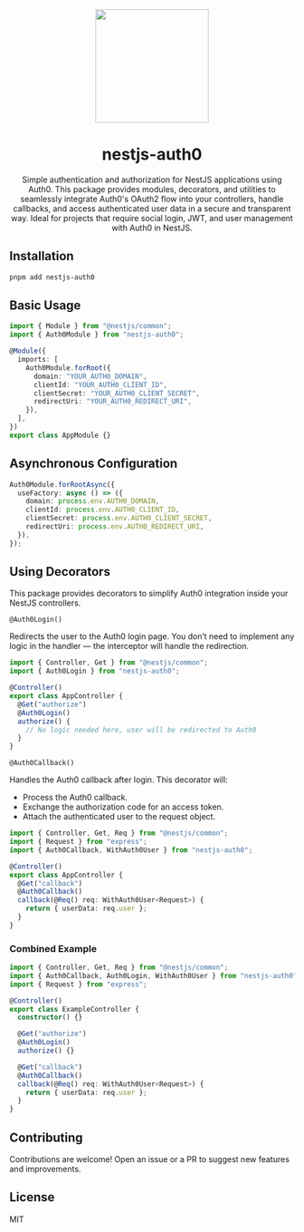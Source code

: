 <div align="center">
<img width="200" height="200" src="https://github.com/user-attachments/assets/45a27923-9073-47c6-b963-cdbc72cd2c6c" />
<h1>nestjs-auth0</h1>
  
<p>Simple authentication and authorization for NestJS applications using Auth0. This package provides modules, decorators, and utilities to seamlessly integrate Auth0's OAuth2 flow into your controllers, handle callbacks, and access authenticated user data in a secure and transparent way. Ideal for projects that require social login, JWT, and user management with Auth0 in NestJS.</p>
</div>

## Installation

```bash
pnpm add nestjs-auth0
```

## Basic Usage

```typescript
import { Module } from "@nestjs/common";
import { Auth0Module } from "nestjs-auth0";

@Module({
  imports: [
    Auth0Module.forRoot({
      domain: "YOUR_AUTH0_DOMAIN",
      clientId: "YOUR_AUTH0_CLIENT_ID",
      clientSecret: "YOUR_AUTH0_CLIENT_SECRET",
      redirectUri: "YOUR_AUTH0_REDIRECT_URI",
    }),
  ],
})
export class AppModule {}
```

## Asynchronous Configuration

```typescript
Auth0Module.forRootAsync({
  useFactory: async () => ({
    domain: process.env.AUTH0_DOMAIN,
    clientId: process.env.AUTH0_CLIENT_ID,
    clientSecret: process.env.AUTH0_CLIENT_SECRET,
    redirectUri: process.env.AUTH0_REDIRECT_URI,
  }),
});
```

## Using Decorators

This package provides decorators to simplify Auth0 integration inside your NestJS controllers.

`@Auth0Login()`

Redirects the user to the Auth0 login page.
You don’t need to implement any logic in the handler — the interceptor will handle the redirection.

```typescript
import { Controller, Get } from "@nestjs/common";
import { Auth0Login } from "nestjs-auth0";

@Controller()
export class AppController {
  @Get("authorize")
  @Auth0Login()
  authorize() {
    // No logic needed here, user will be redirected to Auth0
  }
}
```

`@Auth0Callback()`

Handles the Auth0 callback after login.
This decorator will:

- Process the Auth0 callback.
- Exchange the authorization code for an access token.
- Attach the authenticated user to the request object.

```typescript
import { Controller, Get, Req } from "@nestjs/common";
import { Request } from "express";
import { Auth0Callback, WithAuth0User } from "nestjs-auth0";

@Controller()
export class AppController {
  @Get("callback")
  @Auth0Callback()
  callback(@Req() req: WithAuth0User<Request>) {
    return { userData: req.user };
  }
}
```

### Combined Example

```typescript
import { Controller, Get, Req } from "@nestjs/common";
import { Auth0Callback, Auth0Login, WithAuth0User } from "nestjs-auth0";
import { Request } from "express";

@Controller()
export class ExampleController {
  constructor() {}

  @Get("authorize")
  @Auth0Login()
  authorize() {}

  @Get("callback")
  @Auth0Callback()
  callback(@Req() req: WithAuth0User<Request>) {
    return { userData: req.user };
  }
}
```

## Contributing

Contributions are welcome!
Open an issue or a PR to suggest new features and improvements.

## License

MIT
